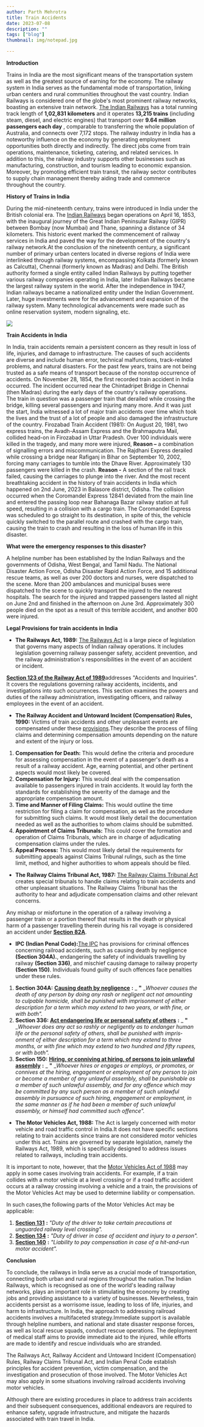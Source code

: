 ```yaml
---
author: Parth Mehrotra
title: Train Accidents
date: 2023-07-08
description: ""
tags: ["blog"]
thumbnail: img/notepad.jpg

---
```


**Introduction**

Trains in India are the most significant means of the transportation system as well as the greatest source of earning for the economy. The railway system in India serves as the fundamental mode of transportation, linking urban centers and rural communities throughout the vast country. Indian Railways is considered one of the globe's most prominent railway networks, boasting an extensive train network. [The Indian Railways](https://indianrailways.gov.in/railwayboard/uploads/directorate/stat_econ/2023/PDF%20Year%20Book%202021-22-English.pdf) has a total running track length of **1,02,831 kilometers** and it operates **13,215 trains** (including steam, diesel, and electric engines) that transport over **9.64 million passengers each day** , comparable to transferring the whole population of Australia, and connects over 7,172 stops. The railway industry in India has a noteworthy influence on the economy by generating employment opportunities both directly and indirectly. The direct jobs come from train operations, maintenance, ticketing, catering, and related services. In addition to this, the railway industry supports other businesses such as manufacturing, construction, and tourism leading to economic expansion. Moreover, by promoting efficient train transit, the railway sector contributes to supply chain management thereby aiding trade and commerce throughout the country.

**History of Trains in India**

During the mid-nineteenth century, trains were introduced in India under the British colonial era. The [Indian Railways](https://indianrailways.gov.in/railwayboard/view_section.jsp?lang=0&id=0,1,261#:~:text=The%20first%20railway%20on%20Indian,visit%20to%20Bhandup%20in%201843.) began operations on April 16, 1853, with the inaugural journey of the Great Indian Peninsular Railway (GIPR) between Bombay (now Mumbai) and Thane, spanning a distance of 34 kilometers. This historic event marked the commencement of railway services in India and paved the way for the development of the country's railway network.At the conclusion of the nineteenth century, a significant number of primary urban centers located in diverse regions of India were interlinked through railway systems, encompassing Kolkata (formerly known as Calcutta), Chennai (formerly known as Madras) and Delhi. The British authority formed a single entity called Indian Railways by putting together various railway companies operating in India, later Indian Railways became the largest railway system in the world. After the independence in 1947, Indian railways became a nationalized entity under the Indian Government. Later, huge investments were for the advancement and expansion of the railway system. Many technological advancements were made such as online reservation system, modern signaling, etc.

[![](RackMultipart20230708-1-5hu21o_html_925d24d8ea3e8df5.jpg)](https://unsplash.com/photos/kgH64ekcq4I)

**Train Accidents in India**

In India, train accidents remain a persistent concern as they result in loss of life, injuries, and damage to infrastructure. The causes of such accidents are diverse and include human error, technical malfunctions, track-related problems, and natural disasters. For the past few years, trains are not being trusted as a safe means of transport because of the nonstop occurrence of accidents. On November 28, 1854, the first recorded train accident in India occurred. The incident occurred near the Chintadripet Bridge in Chennai (then Madras) during the early days of the country's railway operations. The train in question was a passenger train that derailed while crossing the bridge, killing several passengers and injuring many more. And it was just the start, India witnessed a lot of major train accidents over time which took the lives and the trust of a lot of people and also damaged the infrastructure of the country. Firozabad Train Accident (1981): On August 20, 1981, two express trains, the Avadh-Assam Express and the Brahmaputra Mail, collided head-on in Firozabad in Uttar Pradesh. Over 100 individuals were killed in the tragedy, and many more were injured, **Reason –** a combination of signalling errors and miscommunication. The Rajdhani Express derailed while crossing a bridge near Rafiganj in Bihar on September 10, 2002, forcing many carriages to tumble into the Dhave River. Approximately 130 passengers were killed in the crash. **Reason -** A section of the rail track failed, causing the carriages to plunge into the river. And the most recent breathtaking accident in the history of train accidents in India which happened on 2nd June, 2023 in Balasore district, Odisha. The collision occurred when the Coromandel Express 12841 deviated from the main line and entered the passing loop near Bahanaga Bazar railway station at full speed, resulting in a collision with a cargo train. The Coromandel Express was scheduled to go straight to its destination, in spite of this, the vehicle quickly switched to the parallel route and crashed with the cargo train, causing the train to crash and resulting in the loss of human life in this disaster.

**What were the emergency responses to this disaster?**

A helpline number has been established by the Indian Railways and the governments of Odisha, West Bengal, and Tamil Nadu. The National Disaster Action Force, Odisha Disaster Rapid Action Force, and 15 additional rescue teams, as well as over 200 doctors and nurses, were dispatched to the scene. More than 200 ambulances and municipal buses were dispatched to the scene to quickly transport the injured to the nearest hospitals. The search for the injured and trapped passengers lasted all night on June 2nd and finished in the afternoon on June 3rd. Approximately 300 people died on the spot as a result of this terrible accident, and another 800 were injured.

**Legal Provisions for train accidents in India**

- **The Railways Act, 1989:** [The Railways Act](https://iritm.indianrailways.gov.in/instt/uploads/files/1436340449446-Railways%20Act%201989.pdf) is a large piece of legislation that governs many aspects of Indian railway operations. It includes legislation governing railway passenger safety, accident prevention, and the railway administration's responsibilities in the event of an accident or incident.

[**Section 123 of the Railway Act of 1989**](https://indiankanoon.org/doc/1023544/#:~:text=(iii)%20a%20minor%20child%20of,dependant%20on%20the%20deceased%20passenger.)addresses "Accidents and Inquiries". It covers the regulations governing railway accidents, incidents, and investigations into such occurrences. This section examines the powers and duties of the railway administration, investigating officers, and railway employees in the event of an accident.

- **The Railway Accident and Untoward Incident (Compensation) Rules, 1990:** Victims of train accidents and other unpleasant events are compensated under these [provisions](https://thc.nic.in/Central%20Governmental%20Rules/Railway%20Accidents%20and%20Untoward%20Incidents%20(Compensation)%20Rules,%201990.pdf).They describe the process of filing claims and determining compensation amounts depending on the nature and extent of the injury or loss.

1. **Compensation for Death:** This would define the criteria and procedure for assessing compensation in the event of a passenger's death as a result of a railway accident. Age, earning potential, and other pertinent aspects would most likely be covered.
2. **Compensation for Injury:** This would deal with the compensation available to passengers injured in train accidents. It would lay forth the standards for establishing the severity of the damage and the appropriate compensation amount.
3. **Time and Manner of Filing Claims:** This would outline the time restriction for filing a claim for compensation, as well as the procedure for submitting such claims. It would most likely detail the documentation needed as well as the authorities to whom claims should be submitted.
4. **Appointment of Claims Tribunals:** This could cover the formation and operation of Claims Tribunals, which are in charge of adjudicating compensation claims under the rules.
5. **Appeal Process:** This would most likely detail the requirements for submitting appeals against Claims Tribunal rulings, such as the time limit, method, and higher authorities to whom appeals should be filed.

- **The Railway Claims Tribunal Act, 1987:** [The Railway Claims Tribunal Act](https://www.indiacode.nic.in/handle/123456789/1771?sam_handle=123456789/1362) creates special tribunals to handle claims relating to train accidents and other unpleasant situations. The Railway Claims Tribunal has the authority to hear and adjudicate compensation claims and other relevant concerns.

Any mishap or misfortune in the operation of a railway involving a passenger train or a portion thereof that results in the death or physical harm of a passenger travelling therein during his rail voyage is considered an accident under [**Section 82A**](https://indianrailways.gov.in/railwayboard/uploads/directorate/traffic_comm/RCT%20ACT%201987.pdf).

- **IPC (Indian Penal Code):**[The IPC](https://www.indiacode.nic.in/handle/123456789/2263?sam_handle=123456789/1362) has provisions for criminal offences concerning railroad accidents, such as causing death by negligence **(Section 304A).**, endangering the safety of individuals travelling by railway **(Section 336)**, and mischief causing damage to railway property **(Section 150)**. Individuals found guilty of such offences face penalties under these rules.

1. **Section 304A:** [**Causing death by negligence**](https://www.indiacode.nic.in/show-data?actid=AC_CEN_5_23_00037_186045_1523266765688&orderno=341#:~:text=Causing%20death%20by%20negligence.%2D%2D,fine%2C%20or%20with%20both.%5D) **:** _ **"** __Whoever causes the death of any person by doing any rash or negligent act not amounting to culpable homicide, shall be punished with imprisonment of either description for a term which may extend to two years, or with fine, or with both"._
2. **Section 336:** [**Act endangering life or personal safety of others**](https://indiankanoon.org/doc/175699/) **:** _ **"** __Whoever does any act so rashly or negligently as to endanger human life or the personal safety of others, shall be punished with impris­onment of either description for a term which may extend to three months, or with fine which may extend to two hundred and fifty rupees, or with both"._
3. **Section 150:** [**Hiring, or conniving at hiring, of persons to join unlawful assembly**](https://www.indiacode.nic.in/show-data?actid=AC_CEN_19_22_00001_200336_1517807317930&orderno=151) **:** _ **"** __Whoever hires or engages or employs, or promotes, or connives at the hiring, engagement or employment of any person to join or become a member of any unlawful assembly, shall be punishable as a member of such unlawful assembly, and for any offence which may be committed by any such person as a member of such unlawful assembly in pursuance of such hiring, engagement or employment, in the same manner as if he had been a member of such unlawful assembly, or himself had committed such offence"._

- **The Motor Vehicles Act, 1988:** The Act is largely concerned with motor vehicle and road traffic control in India.It does not have specific sections relating to train accidents since trains are not considered motor vehicles under this act. Trains are governed by separate legislation, namely the Railways Act, 1989, which is specifically designed to address issues related to railways, including train accidents.

It is important to note, however, that the [Motor Vehicles Act of 1988](https://www.indiacode.nic.in/handle/123456789/1798?sam_handle=123456789/1362) may apply in some cases involving train accidents. For example, if a train collides with a motor vehicle at a level crossing or if a road traffic accident occurs at a railway crossing involving a vehicle and a train, the provisions of the Motor Vehicles Act may be used to determine liability or compensation.

In such cases,the following parts of the Motor Vehicles Act may be applicable:

1. [**Section 131**](https://www.indiacode.nic.in/bitstream/123456789/9460/1/a1988-59.pdf) **:** _"Duty of the driver to take certain precautions at unguarded railway level crossing"._
2. [**Section 134**](https://www.indiacode.nic.in/bitstream/123456789/9460/1/a1988-59.pdf) **:** _"Duty of driver in case of accident and injury to a person"._
3. [**Section 140**](https://www.indiacode.nic.in/bitstream/123456789/9460/1/a1988-59.pdf) **:** _"Liability to pay compensation in case of a hit-and-run motor accident"._

**Conclusion**

To conclude, the railways in India serve as a crucial mode of transportation, connecting both urban and rural regions throughout the nation.The Indian Railways, which is recognised as one of the world's leading railway networks, plays an important role in stimulating the economy by creating jobs and providing assistance to a variety of businesses. Nevertheless, train accidents persist as a worrisome issue, leading to loss of life, injuries, and harm to infrastructure. In India, the approach to addressing railroad accidents involves a multifaceted strategy.Immediate support is available through helpline numbers, and national and state disaster response forces, as well as local rescue squads, conduct rescue operations. The deployment of medical staff aims to provide immediate aid to the injured, while efforts are made to identify and rescue individuals who are stranded.

The Railways Act, Railway Accident and Untoward Incident (Compensation) Rules, Railway Claims Tribunal Act, and Indian Penal Code establish principles for accident prevention, victim compensation, and the investigation and prosecution of those involved. The Motor Vehicles Act may also apply in some situations involving railroad accidents involving motor vehicles.

Although there are existing procedures in place to address train accidents and their subsequent consequences, additional endeavors are required to enhance safety, upgrade infrastructure, and mitigate the hazards associated with train travel in India.